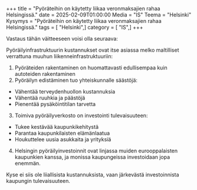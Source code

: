 +++
title = "Pyöräteihin on käytetty liikaa veronmaksajien rahaa Helsingissä."
date = 2025-02-09T01:00:00
Media = "IS"
Teema = "Helsinki"
Kysymys = "Pyöräteihin on käytetty liikaa veronmaksajien rahaa Helsingissä."
tags = [ "Helsinki",]
category = [ "IS",]
+++

Vastaus tähän väitteeseen voisi olla seuraava:

Pyöräilyinfrastruktuurin kustannukset ovat itse asiassa melko maltilliset verrattuna muuhun liikenneinfrastruktuuriin:

1. Pyöräteiden rakentaminen on huomattavasti edullisempaa kuin autoteiden rakentaminen
2. Pyöräilyn edistäminen tuo yhteiskunnalle säästöjä:
- Vähentää terveydenhuollon kustannuksia
- Vähentää ruuhkia ja päästöjä
- Pienentää pysäköintitilan tarvetta

3. Toimiva pyöräilyverkosto on investointi tulevaisuuteen:
- Tukee kestävää kaupunkikehitystä
- Parantaa kaupunkilaisten elämänlaatua
- Houkuttelee uusia asukkaita ja yrityksiä

4. Helsingin pyöräilyinvestoinnit ovat linjassa muiden eurooppalaisten kaupunkien kanssa, ja monissa kaupungeissa investoidaan jopa enemmän.

Kyse ei siis ole liiallisista kustannuksista, vaan järkevästä investoinnista kaupungin tulevaisuuteen.
